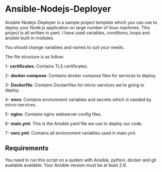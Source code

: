 # Ansible-Nodejs-Deployer

Ansible-Nodejs-Deployer is a sample project template which you can use to deploy your Node.js application on large number of linux machines.
This project is all written in yaml. I have used variables, conditions, loops and ansible built-in modules.

You should change variables and names to suit your needs.

The file structure is as follow:

1- **certificates**: Contains TLS certificates.

2- **docker-compose**: Contains docker compose files for services to deploy.

3- **Dockerfile**: Contains Dockerfiles for micro-services we're going to deploy.

4- **envs**:  Contains environment variables and secrets which is needed by micro-services.

5- **nginx**: Contains nginx webserver config files.

6- **main.yml**: This is the Ansible yaml file we use to deploy our code.

7- **vars.yml**: Contains all environment variables used in main.yml.

## Requirements
You need to run this script on a system with Ansible, python, docker and git available available. Your Ansible version must be at least 2.9.

